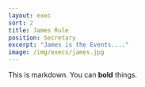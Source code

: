 ```yaml
---
layout: exec
sort: 2
title: James Rule
position: Secretary
excerpt: "James is the Events...."
image: /img/execs/james.jpg
---
```


This is markdown. You can **bold** things.